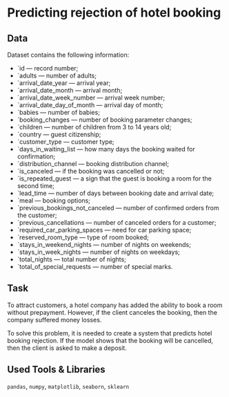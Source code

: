 # Predicting rejection of hotel booking

## Data

Dataset contains the following information:

- `id — record number;
- `adults — number of adults;
- `arrival_date_year — arrival year;
- `arrival_date_month — arrival month;
- `arrival_date_week_number — arrival week number;
- `arrival_date_day_of_month — arrival day of month;
- `babies — number of babies;
- `booking_changes — number of booking parameter changes;
- `children — number of children from 3 to 14 years old;
- `country — guest citizenship;
- `customer_type — customer type;
- `days_in_waiting_list — how many days the booking waited for confirmation;
- `distribution_channel — booking distribution channel;
- `is_canceled — if the booking was cancelled or not;
- `is_repeated_guest — a sign that the guest is booking a room for the second time;
- `lead_time — number of days between booking date and arrival date;
- `meal — booking options;
- `previous_bookings_not_canceled — number of confirmed orders from the customer;
- `previous_cancellations — number of canceled orders for a customer;
- `required_car_parking_spaces — need for car parking space;
- `reserved_room_type — type of room booked;
- `stays_in_weekend_nights — number of nights on weekends;
- `stays_in_week_nights — number of nights on weekdays;
- `total_nights — total number of nights;
- `total_of_special_requests — number of special marks.

## Task

To attract customers, a hotel company has added the ability to book a room without prepayment. However, if the client canceles the booking, then the company suffered money losses.

To solve this problem, it is needed to create a system that predicts hotel booking rejection. If the model shows that the booking will be cancelled, then the client is asked to make a deposit.

## Used Tools & Libraries
`pandas`, `numpy`, `matplotlib`, `seaborn`, `sklearn`
